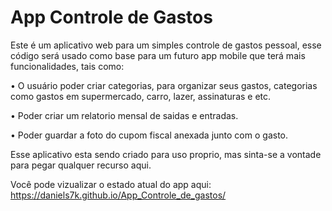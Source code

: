 # App Controle de Gastos

Este é um aplicativo web para um simples controle de gastos pessoal, esse código será usado como base para um futuro app mobile que terá mais funcionalidades, tais como:

• O usuário poder criar categorias, para organizar seus gastos, categorias como gastos em supermercado, carro, lazer, assinaturas e etc.

• Poder criar um relatorio mensal de saidas e entradas.

• Poder guardar a foto do cupom fiscal anexada junto com o gasto.


Esse aplicativo esta sendo criado para uso proprio, mas sinta-se a vontade para pegar qualquer recurso aqui.

Você pode vizualizar o estado atual do app aqui: https://daniels7k.github.io/App_Controle_de_gastos/
